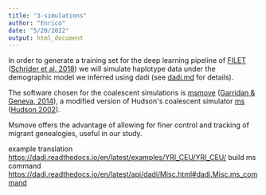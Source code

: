 ```yaml
---
title: "3-simulations"
author: "Enrico"
date: "5/20/2022"
output: html_document
---
```


In order to generate a training set for the deep learning pipeline of [FILET](https://github.com/kr-colab/FILET) ([Schrider et al. 2018](https://journals.plos.org/plosgenetics/article?id=10.1371/journal.pgen.1007341)) we will simulate haplotype data under the demographic model we inferred using dadi (see [dadi.md](../2-infer_demographic_history/dadi/dadi.md) for details).

The software chosen for the coalescent simulations is [msmove](https://github.com/genevalab/msmove) ([Garridan & Geneva, 2014](http://dx.doi.org/10.6084/m9.figshare.1060474)), a modified version of Hudson's coalescent simulator [ms](http://home.uchicago.edu/~rhudson1/source/mksamples.html) ([Hudson 2002](https://academic.oup.com/bioinformatics/article/18/2/337/225783?login=true)).

Msmove offers the advantage of allowing for finer control and tracking of migrant genealogies, useful in our study.

example translation https://dadi.readthedocs.io/en/latest/examples/YRI_CEU/YRI_CEU/
build ms command https://dadi.readthedocs.io/en/latest/api/dadi/Misc.html#dadi.Misc.ms_command
